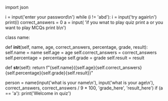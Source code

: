 import json

i = input('enter your password\n')
while (i != 'abd'):
  i = input('try again\n')
  print(i)
correct_answers = 0
a = input(
    'if you wnat to play quiz print a or you want to play MCQs print b\n')


class name:

  def __init__(self, name, age, correct_answers, percentage, grade, result):
    self.name = name
    self.age = age
    self.correct_answers = correct_answers
    self.percentage = percentage
    self.grade = grade
    self.result = result

  def __str__(self):
    return f"{self.name}({self.age}{self.correct_answers}{self.percentage}{self.grade}{self.result})"


person = name(input('what is your name\n'), input('what is your age\n'),
              correct_answers, correct_answers / 9 * 100, 'grade_here',
              'result_here')
if (a == 'a'):
  print('Welcome in quiz')
